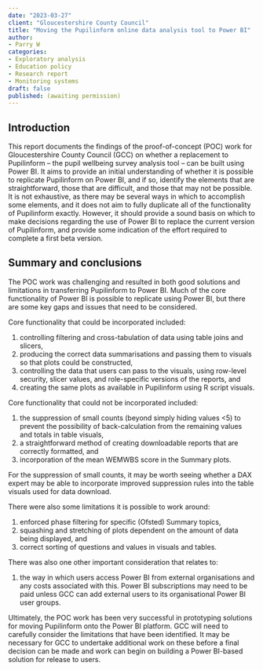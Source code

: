 ```yaml
---
date: "2023-03-27"
client: "Gloucestershire County Council"
title: "Moving the Pupilinform online data analysis tool to Power BI"
author:
- Parry W
categories:
- Exploratory analysis
- Education policy
- Research report
- Monitoring systems
draft: false
published: (awaiting permission)
---
```


<!---
## Links

* <a href="https://bmjopen.bmj.com/content/13/11/e075152" target="_blank">Journal article</a>
--->

## Introduction

This report documents the findings of the proof-of-concept (POC) work for Gloucestershire County Council (GCC) on whether a replacement to Pupilinform – the pupil wellbeing survey analysis tool – can be built using Power BI. It aims to provide an initial understanding of whether it is possible to replicate Pupilinform on Power BI, and if so, identify the elements that are straightforward, those that are difficult, and those that may not be possible. It is not exhaustive, as there may be several ways in which to accomplish some elements, and it does not aim to fully duplicate all of the functionality of Pupilinform exactly. However, it should provide a sound basis on which to make decisions regarding the use of Power BI to replace the current version of Pupilinform, and provide some indication of the effort required to complete a first beta version.


## Summary and conclusions

The POC work was challenging and resulted in both good solutions and limitations in transferring Pupilinform to Power BI. Much of the core functionality of Power BI is possible to replicate using Power BI, but there are some key gaps and issues that need to be considered.

Core functionality that could be incorporated included:

1. controlling filtering and cross-tabulation of data using table joins and slicers,
2. producing the correct data summarisations and passing them to visuals so that plots could be constructed,
3. controlling the data that users can pass to the visuals, using row-level security, slicer values, and role-specific versions of the reports, and
4. creating the same plots as available in Pupilinform using R script visuals.

Core functionality that could not be incorporated included:

1. the suppression of small counts (beyond simply hiding values <5) to prevent the possibility of back-calculation from the remaining values and totals in table visuals,
2. a straightforward method of creating downloadable reports that are correctly formatted, and
3. incorporation of the mean WEMWBS score in the Summary plots.

For the suppression of small counts, it may be worth seeing whether a DAX expert may be able to incorporate improved suppression rules into the table visuals used for data download.

There were also some limitations it is possible to work around:

1. enforced phase filtering for specific (Ofsted) Summary topics,
2. squashing and stretching of plots dependent on the amount of data being displayed, and
3. correct sorting of questions and values in visuals and tables.

There was also one other important consideration that relates to:

1. the way in which users access Power BI from external organisations and any costs associated with this. Power BI subscriptions may need to be paid unless GCC can add external users to its organisational Power BI user groups.

Ultimately, the POC work has been very successful in prototyping solutions for moving Pupilinform onto the Power BI platform. GCC will need to carefully consider the limitations that have been identified. It may be necessary for GCC to undertake additional work on these before a final decision can be made and work can begin on building a Power BI-based solution for release to users.